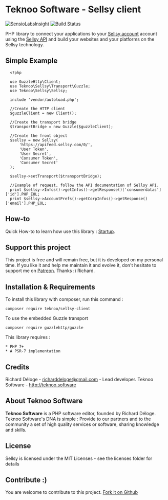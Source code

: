 Teknoo Software - Sellsy client
==========================

[![SensioLabsInsight](https://insight.sensiolabs.com/projects/e053f347-f92a-47d9-b8b3-9f415d407889/mini.png)](https://insight.sensiolabs.com/projects/e053f347-f92a-47d9-b8b3-9f415d407889) [![Build Status](https://travis-ci.org/TeknooSoftware/sellsy-client.svg?branch=master)](https://travis-ci.org/TeknooSoftware/sellsy-client)

PHP library to connect your applications to your [Sellsy account](http://sellsy.com/) account using the 
[Sellsy API](http://api.sellsy.com/) and build your websites and your platforms on the Sellsy technology.

Simple Example
--------------

      <?php

      use GuzzleHttp\Client;
      use Teknoo\Sellsy\Transport\Guzzle;
      use Teknoo\Sellsy\Sellsy;

      include 'vendor/autoload.php';

      //Create the HTTP client
      $guzzleClient = new Client();

      //Create the transport bridge
      $transportBridge = new Guzzle($guzzleClient);

      //Create the front object
      $sellsy = new Sellsy(
          'https://apifeed.sellsy.com/0/',
          'User Token',
          'User Secret',
          'Consumer Token',
          'Consumer Secret'
      );

      $sellsy->setTransport($transportBridge);

      //Example of request, follow the API documentation of Sellsy API.
      print $sellsy->Infos()->getInfos()->getResponse()['consumerdatas']['id'].PHP_EOL;
      print $sellsy->AccountPrefs()->getCorpInfos()->getResponse()['email'].PHP_EOL;

How-to
------
Quick How-to to learn how use this library : [Startup](docs/quick-startup.md).

Support this project
---------------------

This project is free and will remain free, but it is developed on my personal time. 
If you like it and help me maintain it and evolve it, don't hesitate to support me on [Patreon](https://patreon.com/teknoo_software).
Thanks :) Richard. 

Installation & Requirements
---------------------------
To install this library with composer, run this command :

    composer require teknoo/sellsy-client
    
To use the embedded Guzzle transport    

    composer require guzzlehttp/guzzle

This library requires :

    * PHP 7+
    * A PSR-7 implementation

Credits
-------
Richard Déloge - <richarddeloge@gmail.com> - Lead developer.
Teknoo Software - <http://teknoo.software>

About Teknoo Software
---------------------
**Teknoo Software** is a PHP software editor, founded by Richard Déloge. 
Teknoo Software's DNA is simple : Provide to our partners and to the community a set of high quality services or software,
 sharing knowledge and skills.
 
License
-------
Sellsy is licensed under the MIT Licenses - see the licenses folder for details

Contribute :)
-------------

You are welcome to contribute to this project. [Fork it on Github](CONTRIBUTING.md)
